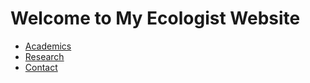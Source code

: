 <html lang="en">
<head>
    <meta charset="UTF-8">
    <meta name="viewport" content="width=device-width, initial-scale=1.0">
    <title>My Ecologist Website</title>
    <link rel="stylesheet" href="styles.css">
</head>
<body>
    <h1>Welcome to My Ecologist Website</h1>
    <nav>
        <ul>
            <li><a href="academics.html">Academics</a></li>
            <li><a href="research.html">Research</a></li>
            <li><a href="contact.html">Contact</a></li>
        </ul>
    </nav>
</body>
</html>
